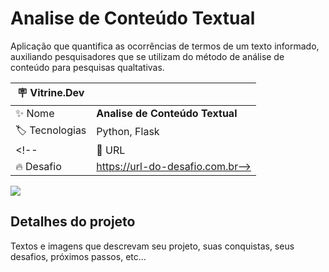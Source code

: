 # Analise de Conteúdo Textual

Aplicação que quantifica as ocorrências de termos de um texto informado, auxiliando pesquisadores que se utilizam do método de análise de conteúdo para pesquisas qualtativas.

| :placard: Vitrine.Dev |     |
| -------------  | --- |
| :sparkles: Nome        | **Analise de Conteúdo Textual**
| :label: Tecnologias | Python, Flask
<!-- | :rocket: URL         | https://url-deploy.com.br
| :fire: Desafio     | https://url-do-desafio.com.br-->

<!-- Inserir imagem com a #vitrinedev ao final do link -->
![](https://via.placeholder.com/1200x500.png?text=imagem+lindona+do+meu+projeto#vitrinedev)

## Detalhes do projeto

Textos e imagens que descrevam seu projeto, suas conquistas, seus desafios, próximos passos, etc...
